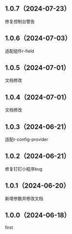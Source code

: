 ## 1.0.7（2024-07-23）
修复控制台警告
## 1.0.6（2024-07-03）
适配组件r-field
## 1.0.5（2024-07-01）
文档修改
## 1.0.4（2024-07-01）
文档修改
## 1.0.3（2024-06-21）
适配r-config-provider
## 1.0.2（2024-06-21）
修复钉钉小程序bug
## 1.0.1（2024-06-20）
新增参数并修改文档
## 1.0.0（2024-06-18）
first
